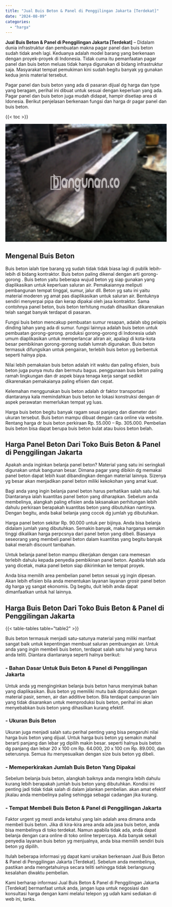 ```yaml
---
title: "Jual Buis Beton & Panel di Penggilingan Jakarta [Terdekat]"
date: "2024-08-09"
categories: 
  - "harga"
---
```


**Jual Buis Beton & Panel di Penggilingan Jakarta \[Terdekat\]** – Didalam dunia infrastruktur dan pembuatan makna pagar panel dan buis beton sudah tidak aneh lagi. Keduanya adalah model barang yang berkenaan dengan proyek-proyek di Indonesia. Tidak cuma itu pemanfaatan pagar panel dan buis beton meluas tidak hanya digunakan di bidang infrastruktur saja. Masyarakat tempat pemukiman kini sudah begitu banyak yg gunakan kedua jenis material tersebut.

Pagar panel dan buis beton yang ada di pasaran dijual dg harga dan type yang beragam, perihal ini dibuat untuk sesuai dengan keperluan yang ada. Pagar panel dan buis beton juga mudah didapat, hampir disetiap area di Idonesia. Berikut penjelasan berkenaan fungsi dan harga dr pagar panel dan buis beton.

{{< toc >}}

![Jual Buis Beton & Panel di Penggilingan Jakarta [Terdekat]](/images/jual-panel-buis-beton-murah-34.png)

## Mengenal Buis Beton

Buis beton ialah tipe barang yg sudah tidak tidak biasa lagi di publik lebih-lebih di bidang kontraktor. Buis beton paling dikenal dengan arti gorong-gorong . Buis beton yaitu beberapa wujud beton yg siap gunakan yang diaplikasikan untuk keperluan saluran air. Pemakaiannya meliputi pembangunan tempat tinggal, sumur, jalur dll. Beton yg satu ini yaitu material moderen yg amat pas diaplikasikan untuk saluran air. Bentuknya sendiri menyerpai pipa dan kerap dipakai oleh jasa kontraktor. Sama contohnya panel beton, buis beton terhitung mudah dihasilkan dikarenakan telah sangat banyak terdapat di pasaran.

Fungsi buis beton mencakup pembuatan sumur resapan, adalah sbg pelapis dinding lahan yang ada di sumur. fungsi lainnya adalah buis beton untuk pembuatan gorong-gorong. produksi gorong-gorong di Indonesia udah umum diaplikasikan untuk memperlancar aliran air, apalagi di kota-kota besar pembikinan gorong-gorong sudah lumrah digunakan. Buis beton termasuk difungsikan untuk pengairan, terlebih buis beton yg berbentuk seperti halnya pipa.

Nilai lebih pemakaian buis beton adalah irit waktu dan paling efisien, buis beton juga punya mutu dan bermutu bagus. penggunaan buis beton paling ramah lingkungan dan dr aspek biaya tenaga kerja sangat sedikit dikarenakan pemakaianya paling efisien dan cepat.

Kelemahan menggunakan buis beton adalah dr faktor transportasi diantaranya kala memindahkan buis beton ke lokasi konstruksi dengan dr aspek perawatan memerlukan tempat yg luas.

Harga buis beton begitu banyak ragam seuai panjang dan diameter dari ukuran tersebut. Buis beton mampu dibuat dengan cara online via website. Rentang harga dr buis beton perkiraan Rp. 55.000 – Rp. 305.000. Pembelian buis beton bisa dapat berupa buis beton bulat atau buios beton belah.

## Harga Panel Beton Dari Toko Buis Beton & Panel di Penggilingan Jakarta

Apakah anda inginkan belanja panel beton? Material yang satu ini seringkali digunakan untuk bangunan besar. Dimana pagar yang dibikin dg memakai panel beton dapat lebih kuat dibandingkan dengan material lainnya. Sizenya yg besar akan menjadikan panel beton miliki kekokohan yang amat kuat.

Bagi anda yang ingin belanja panel beton harus perhatikan salah satu hal. Diantaranya ialah kuantitas panel beton yang diharapkan. Sebelum anda membelinya, alangkah paling efisien anda laksanakan perhitungan lebih dahulu perkiraan berapakah kuantitas beton yang dibutuhkan nantinya. Dengan begitu, anda bakal belanja yang cocok dg jumlah yg dibutuhkan.

Harga panel beton sekitar Rp. 90.000 untuk per bijinya. Anda bisa belanja didalam jumlah yang dibutuhkan. Semakin banyak, maka harganya semakin tinggi dikalikan harga perpcsnya dari panel beton yang dibeli. Biasanya seseorang yang membeli panel beton dalam kuantitas yang begitu banyak bakal meraih discount tambahan.

Untuk belanja panel beton mampu dikerjakan dengan cara memesan terlebih dahulu kepada penyedia pembikinan panel beton. Apabila telah ada yang dicetak, maka panel beton siap dikirimkan ke tempat proyek.

Anda bisa memilih area pembelian panel beton sesuai yg ingin dipesan. Akan lebih efisien bila anda menentukan layanan layanan grosir panel beton dg harga yg sangat ekonomis. Dg begitu, duit lebih anda dapat dimanfaatkan untuk hal lainnya.

## Harga Buis Beton Dari Toko Buis Beton & Panel di Penggilingan Jakarta

{{< table-tables table="table2" >}}

Buis beton termasuk menjadi satu-satunya material yang miliki manfaat sangat baik untuk kepentingan membuat saluran pembuangan air. Untuk anda yang ingin membeli buis beton, terdapat salah satu hal yang harus anda teliti. Diantara diantaranya seperti halnya berikut:

### \- Bahan Dasar Untuk Buis Beton & Panel di Penggilingan Jakarta

Untuk anda yg menginginkan belanja buis beton harus menyimak bahan yang diaplikasikan. Buis beton yg memiliki mutu baik diproduksi dengan material pasir, semen, air dan additive beton. Bila terdapat campuran lain yang tidak disarankan untuk memproduksi buis beton, perihal ini akan menyebabkan buis beton yang dihasilkan kurang efektif.

### \- Ukuran Buis Beton

Ukuran juga menjadi salah satu perihal penting yang bisa pengaruhi nilai harga buis beton yang dijual. Untuk harga buis beton yg semakin mahal berarti panjang dan lebar yg dipilih makin besar. seperti halnya buis beton dg panjang dan lebar 20 x 100 cm Rp. 64.000, 20 x 100 cm Rp. 89.000, dan seterusnya. Semua itu menyesuaikan dengan size buis beton yg dibeli.

### \- Memeperkirakan Jumlah Buis Beton Yang Dipakai

Sebelum belanja buis beton, alangkah baiknya anda mengira lebih dahulu kurang lebih berapakah jumlah buis beton yang dibutuhkan. Kondisi ini penting jadi tidak tidak salah di dalam jalankan pembelian. akan amat efektif jikalau anda membelinya paling sehingga sebagai cadangan jika kurang.

### \- Tempat Membeli Buis Beton & Panel di Penggilingan Jakarta

Faktor urgent yg mesti anda ketahui yang lain adalah area dimana anda membeli buis beton. Jika di kira-kira area anda ada jasa buis beton, anda bisa membelinya di toko terdekat. Namun apabila tidak ada, anda dapat belanja dengan cara online di toko online terpercaya. Ada banyak sekali penyedia layanan buis beton yg menjualnya, anda bisa memilih sendiri buis beton yg dipilih.

Itulah beberapa informasi yg dapat kami uraikan berkenaan Jual Buis Beton & Panel di Penggilingan Jakarta \[Terdekat\]. Sebelum anda membelinya, pastikan anda mengetahuinya secara teliti sehingga tidak berlangsung kesalahan diwaktu pembelian.

Kami berharap informasi Jual Buis Beton & Panel di Penggilingan Jakarta \[Terdekat\] bermanfaat untuk anda, jangan lupa untuk negosiasi dan konsultasi harga dengan kami melalui telepon yg udah kami sediakan di web ini, tanks.
